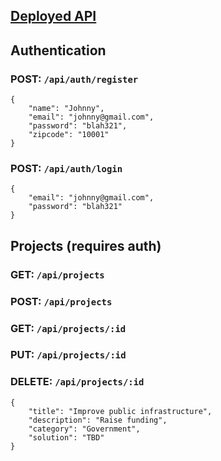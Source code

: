 ## [Deployed API](https://co-make-app.herokuapp.com/)

## Authentication

### POST: `/api/auth/register`

```
{
    "name": "Johnny",
    "email": "johnny@gmail.com",
    "password": "blah321",
    "zipcode": "10001"
}
```

### POST: `/api/auth/login`

```
{
    "email": "johnny@gmail.com",
    "password": "blah321"
}
```

## Projects (requires auth)

### GET: `/api/projects`
### POST: `/api/projects`
### GET: `/api/projects/:id`
### PUT: `/api/projects/:id`
### DELETE: `/api/projects/:id`

```
{
    "title": "Improve public infrastructure",
    "description": "Raise funding",
    "category": "Government",
    "solution": "TBD"
}
```

